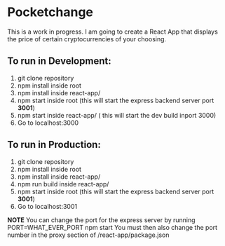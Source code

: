 # Pocketchange
This is a work in progress. I am going to create a React App that displays the price of certain cryptocurrencies of your choosing.

## To run in Development:
1. git clone repository
2. npm install inside root
3. npm install inside react-app/
4. npm start inside root (this will start the express backend server port **3001**)
5. npm start inside react-app/ ( this will start the dev build inport 3000)
6. Go to localhost:3000

## To run in Production:
1. git clone repository
2. npm install inside root
3. npm install inside react-app/
6. npm run build inside react-app/
4. npm start inside root (this will start the express backend server port **3001**)
6. Go to localhost:3001

**NOTE** You can change the port for the express server by running PORT=WHAT_EVER_PORT npm start
You must then also change the port number in the proxy section of  /react-app/package.json
